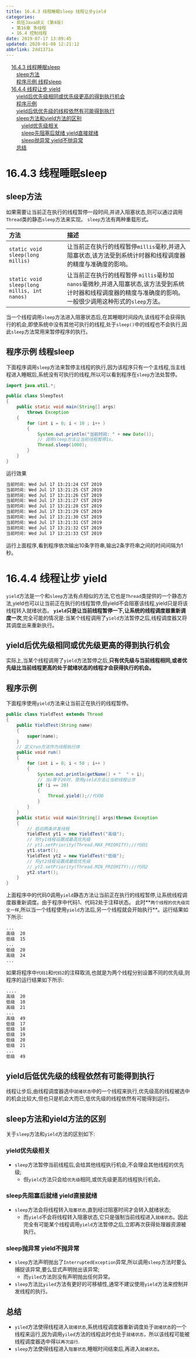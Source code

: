 ```yaml
---
title: 16.4.3 线程睡眠sleep 线程让步yield
categories: 
  - 疯狂Java讲义 (第4版)
  - 第16章 多线程
  - 16.4 控制线程
date: 2019-07-17 13:09:45
updated: 2020-01-08 12:21:12
abbrlink: 2dd1371a
---
```

<div id='my_toc'><a href="/JavaReadingNotes/2dd1371a/#16-4-3-线程睡眠sleep" class="header_1">16.4.3 线程睡眠sleep</a>&nbsp;<br><a href="/JavaReadingNotes/2dd1371a/#sleep方法" class="header_2">sleep方法</a>&nbsp;<br><a href="/JavaReadingNotes/2dd1371a/#程序示例-线程sleep" class="header_2">程序示例 线程sleep</a>&nbsp;<br><a href="/JavaReadingNotes/2dd1371a/#16-4-4-线程让步-yield" class="header_1">16.4.4 线程让步 yield</a>&nbsp;<br><a href="/JavaReadingNotes/2dd1371a/#yield后优先级相同或优先级更高的得到执行机会" class="header_2">yield后优先级相同或优先级更高的得到执行机会</a>&nbsp;<br><a href="/JavaReadingNotes/2dd1371a/#程序示例" class="header_2">程序示例</a>&nbsp;<br><a href="/JavaReadingNotes/2dd1371a/#yield后低优先级的线程依然有可能得到执行" class="header_2">yield后低优先级的线程依然有可能得到执行</a>&nbsp;<br><a href="/JavaReadingNotes/2dd1371a/#sleep方法和yield方法的区别" class="header_2">sleep方法和yield方法的区别</a>&nbsp;<br><a href="/JavaReadingNotes/2dd1371a/#yield优先级相关" class="header_3">yield优先级相关</a>&nbsp;<br><a href="/JavaReadingNotes/2dd1371a/#sleep先阻塞后就绪-yield直接就绪" class="header_3">sleep先阻塞后就绪 yield直接就绪</a>&nbsp;<br><a href="/JavaReadingNotes/2dd1371a/#sleep抛异常-yield不抛异常" class="header_3">sleep抛异常 yield不抛异常</a>&nbsp;<br><a href="/JavaReadingNotes/2dd1371a/#总结" class="header_2">总结</a>&nbsp;<br></div>
<style>.header_1{margin-left: 1em;}.header_2{margin-left: 2em;}.header_3{margin-left: 3em;}.header_4{margin-left: 4em;}.header_5{margin-left: 5em;}.header_6{margin-left: 6em;}</style>
<!--more-->
<script>if (navigator.platform.search('arm')==-1){document.getElementById('my_toc').style.display = 'none';}var e,p = document.getElementsByTagName('p');while (p.length>0) {e = p[0];e.parentElement.removeChild(e);}</script>

<!--end-->
<!--SSTStart-->
# 16.4.3 线程睡眠sleep
## sleep方法
如果需要让当前正在执行的线程暂停一段时间,并进入阻塞状态,则可以通过调用`Thread`类的静态`sleep`方法来实现。 `sleep`方法有两种重载形式。

|方法|描述|
|:---|:---|
|`static void sleep(long millis)`|让当前正在执行的线程暂停`millis`毫秒,并进入阻塞状态,该方法受到系统计时器和线程调度器的精度与准确度的影响。|
|`static void sleep(long millis, int nanos)`|让当前正在执行的线程暂停 `millis`毫秒加 `nanos`毫微秒,并进入阻塞状态,该方法受到系统计时器和线程调度器的精度与准确度的影响。一般很少调用这种形式的`sleep`方法。|

当一个线程调用`sleep`方法进入阻塞状态后,在其睡眠时间段内,该线程不会获得执行的机会,即使系统中没有其他可执行的线程,处于`sleep()`中的线程也不会执行,因此`sleep`方法常用来暂停程序的执行。
<!--SSTStop-->
## 程序示例 线程sleep
下面程序调用`sleep`方法来暂停主线程的执行,因为该程序只有一个主线程,当主线程进入睡眠后,系统没有可执行的线程,所以可以看到程序在`sleep`方法处暂停。
```java
import java.util.*;

public class SleepTest
{
    public static void main(String[] args)
        throws Exception
    {
        for (int i = 0; i < 10 ; i++ )
        {
            System.out.println("当前时间: " + new Date());
            // 调用sleep方法让当前线程暂停1s。
            Thread.sleep(1000);
        }
    }
}
```
运行效果
```cmd
当前时间: Wed Jul 17 13:21:24 CST 2019
当前时间: Wed Jul 17 13:21:25 CST 2019
当前时间: Wed Jul 17 13:21:26 CST 2019
当前时间: Wed Jul 17 13:21:27 CST 2019
当前时间: Wed Jul 17 13:21:28 CST 2019
当前时间: Wed Jul 17 13:21:29 CST 2019
当前时间: Wed Jul 17 13:21:30 CST 2019
当前时间: Wed Jul 17 13:21:31 CST 2019
当前时间: Wed Jul 17 13:21:32 CST 2019
当前时间: Wed Jul 17 13:21:33 CST 2019
```
运行上面程序,看到程序依次输出10条字符串,输出2条字符串之间的时间间隔为1秒。

# 16.4.4 线程让步 yield
`yield`方法是一个和`sleep`方法有点相似的方法,它也是`Thread`类提供的一个静态方法,yield也可以让当前正在执行的线程暂停,但yield不会阻塞该线程,yield只是将该线程转入就绪状态。 **`yield`只是让当前线程暂停一下,让系统的线程调度器重新调度一次**,完全可能的情况是:当某个线程调用了`yield`方法暂停之后,线程调度器又将其调度出来重新执行。
## yield后优先级相同或优先级更高的得到执行机会
实际上,当某个线程调用了`yield`方法暂停之后,**只有优先级与当前线程相同,或者优先级比当前线程更高的处于就绪状态的线程才会获得执行的机会。**
<!--SSTStop-->
## 程序示例
下面程序使用`yield`方法来让当前正在执行的线程暂停。
```java
public class YieldTest extends Thread
{
    public YieldTest(String name)
    {
        super(name);
    }
    // 定义run方法作为线程执行体
    public void run()
    {
        for (int i = 0; i < 50 ; i++ )
        {
            System.out.println(getName() + "  " + i);
            // 当i等于20时，使用yield方法让当前线程让步
            if (i == 20)
            {
                Thread.yield();//代码0
            }
        }
    }
    public static void main(String[] args)throws Exception
    {
        // 启动两条并发线程
        YieldTest yt1 = new YieldTest("高级");
        // 将ty1线程设置成最高优先级
        // yt1.setPriority(Thread.MAX_PRIORITY);//代码1
        yt1.start();
        YieldTest yt2 = new YieldTest("低级");
        // 将yt2线程设置成最低优先级
        // yt2.setPriority(Thread.MIN_PRIORITY);//代码2
        yt2.start();
    }
}
```
上面程序中的代码0调用`yield`静态方法让当前正在执行的线程暂停,让系统线程调度器重新调度。由于程序中代码1、代码2处于注释状态。
此时**`两个线程的优先级完全一样`,所以当一个线程使用`yield`方法后,另一个线程就会开始执行**。运行结果如下所示:
```cmd
...
高级  20
低级  15
...
低级  20
高级  24
...
```
如果将程序中`代码1`和`代码2`的注释取消,也就是为两个线程分别设置不同的优先级,则程序的运行结果如下所示:
```cmd
....
高级  20
低级  10
高级  21
...
高级  49
低级  17
低级  18
低级  19
低级  20
低级  21
...
低级  49
```
## yield后低优先级的线程依然有可能得到执行
线程让步后,由线程调度器选中`就绪状态`中的一个线程来执行,优先级高的线程被选中的机会比较大,但也只是机会大而已,低优先级的线程依然有可能得到运行。
<!--SSTStart-->
## sleep方法和yield方法的区别
关于`sleep`方法和`yield`方法的区别如下:
### yield优先级相关
- `sleep`方法暂停当前线程后,会给其他线程执行机会,不会理会其他线程的优先级;
  - 但`yield`方法只会给`优先级`相同,或优先级更高的线程执行机会。

### sleep先阻塞后就绪 yield直接就绪
- `sleep`方法会将线程转入`阻塞状态`,直到经过阻塞时间才会转入就绪状态;
  - 而`yield`不会将线程转入阻塞状态,它只是强制当前线程进入`就绪状态`。因此完全有可能某个线程调用`yield`方法暂停之后,立即再次获得处理器资源被执行。

### sleep抛异常 yield不抛异常
- `sleep`方法声明抛出了`InterruptedException`异常,所以调用`sleep`方法时要么捕捉该异常,要么显式声明抛出该异常;
  - 而`yiled`方法则没有声明抛出任何异常。
- `sleep`方法比`yiled`方法有更好的可移植性,通常不建议使用`yield`方法来控制并发线程的执行。

## 总结
- `yiled`方法使得线程进入`就绪状态`,系统线程调度器重新调度处于`就绪状态`的一个线程来运行,因为调用`yiled`方法的线程此时也处于`就绪状态`，所以该线程可能被线程调度器选中得以`再次运行`.
- `sleep`方法使得线程进入`阻塞状态`,睡眠时间结束后,再进入`就绪状态`。
<!--SSTStop-->
